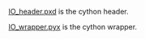 [IO_header.pxd](https://github.com/Melikakmm/SEVN_PYTHON_WRAPPER/blob/main/CYTHON_WRAPPER/IO/IO_header.pxd) is the cython header.



[IO_wrapper.pyx]() is the cython wrapper.
